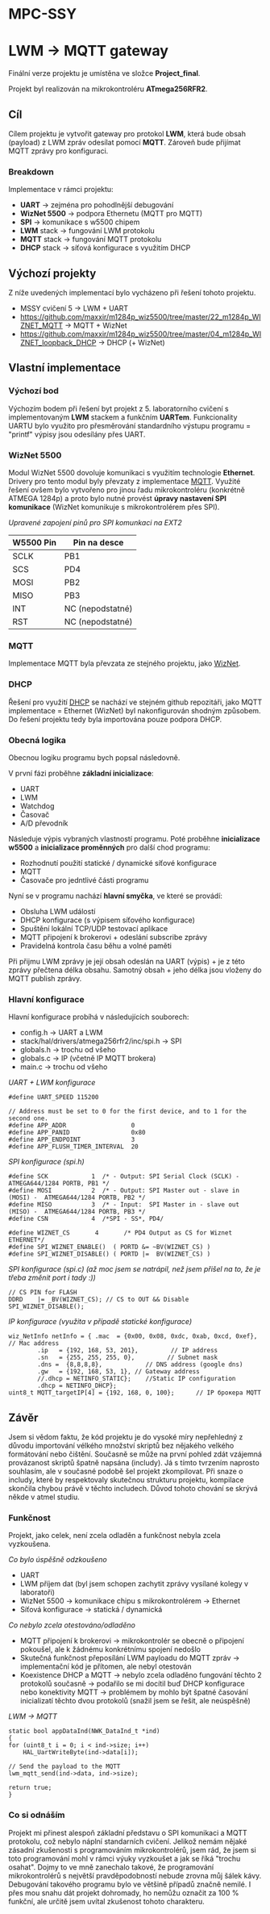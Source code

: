 
# MPC-SSY

# LWM -> MQTT gateway

Finální verze projektu je umístěna ve složce **Project_final**.

Projekt byl realizován na mikrokontroléru **ATmega256RFR2**.

## Cíl
Cílem projektu je vytvořit gateway pro protokol **LWM**, která bude obsah (payload) z LWM zpráv odesílat pomocí **MQTT**. Zároveň bude přijímat MQTT zprávy pro konfiguraci.

### Breakdown
Implementace v rámci projektu:

- **UART** -> zejména pro pohodlnější debugování
- **WizNet 5500** -> podpora Ethernetu (MQTT pro MQTT)
- **SPI** -> komunikace s w5500 chipem
- **LWM** stack -> fungování LWM protokolu
- **MQTT** stack -> fungování MQTT protokolu
- **DHCP** stack -> síťová konfigurace s využitím DHCP

## Výchozí projekty
Z níže uvedených implementací bylo vycházeno při řešení tohoto projektu.

- MSSY cvičení 5 -> LWM + UART
- https://github.com/maxxir/m1284p_wiz5500/tree/master/22_m1284p_WIZNET_MQTT -> MQTT + WizNet
- https://github.com/maxxir/m1284p_wiz5500/tree/master/04_m1284p_WIZNET_loopback_DHCP -> DHCP (+ WizNet)

## Vlastní implementace

### Výchozí bod
Výchozím bodem při řešení byt projekt z 5. laboratorního cvičení s implementovaným **LWM** stackem a funkčním **UARTem**. Funkcionality UARTU bylo využito pro přesměrování standardního výstupu programu = "printf" výpisy jsou odesílány přes UART.

### WizNet 5500
Modul WizNet 5500 dovoluje komunikaci s využitím technologie **Ethernet**. Drivery pro tento modul byly převzaty z implementace [MQTT](https://github.com/maxxir/m1284p_wiz5500/tree/master/22_m1284p_WIZNET_MQTT). Využité řešení ovšem bylo vytvořeno pro jinou řadu mikrokontroléru (konkrétně ATMEGA 1284p) a proto bylo nutné provést **úpravy nastavení SPI komunikace** (WizNet komunikuje s mikrokontrolérem přes SPI).

*Upravené zapojení pinů pro SPI komunkaci na EXT2*

| W5500 Pin | Pin na desce |
|-----------|--------------|
| SCLK      | PB1          |
| SCS       | PD4          |
| MOSI      | PB2          |
| MISO      | PB3          |
| INT       | NC (nepodstatné)|
| RST       | NC (nepodstatné)|

### MQTT
Implementace MQTT byla převzata ze stejného projektu, jako [WizNet](https://github.com/maxxir/m1284p_wiz5500/tree/master/22_m1284p_WIZNET_MQTT).

### DHCP
Řešení pro využití [DHCP](https://github.com/maxxir/m1284p_wiz5500/tree/master/04_m1284p_WIZNET_loopback_DHCP) se nachází ve stejném github repozitáři, jako MQTT implementace = Ethernet (WizNet) byl nakonfigurován shodným způsobem. Do řešení projektu tedy byla importována pouze podpora DHCP.

### Obecná logika
Obecnou logiku programu bych popsal následovně.

V první fázi proběhne **základní inicializace**:
- UART
- LWM
- Watchdog
- Časovač
- A/D převodník

Následuje výpis vybraných vlastností programu. Poté proběhne **inicializace w5500** a **inicializace proměnných** pro další chod programu:
- Rozhodnutí použití statické / dynamické síťové konfigurace
- MQTT
- Časovače pro jedntlivé části programu

Nyní se v programu nachází **hlavní smyčka**, ve které se provádí:
- Obsluha LWM událostí
- DHCP konfigurace (s výpisem síťového konfigurace)
- Spuštění lokální TCP/UDP testovací aplikace
- MQTT připojení k brokerovi + odeslání subscribe zprávy
- Pravidelná kontrola času běhu a volné paměti

Při přijmu LWM zprávy je její obsah odeslán na UART (výpis) + je z této zprávy přečtena délka obsahu. Samotný obsah + jeho délka jsou vloženy do MQTT publish zprávy.

### Hlavní konfigurace
Hlavní konfigurace probíhá v následujících souborech:
- config.h -> UART a LWM
- stack/hal/drivers/atmega256rfr2/inc/spi.h -> SPI
- globals.h -> trochu od všeho
- globals.c -> IP (včetně IP MQTT brokera)
- main.c -> trochu od všeho

*UART + LWM konfigurace*
```
#define UART_SPEED 115200

// Address must be set to 0 for the first device, and to 1 for the second one.
#define APP_ADDR                  0
#define APP_PANID                 0x80
#define APP_ENDPOINT              3
#define APP_FLUSH_TIMER_INTERVAL  20
```

*SPI konfigurace (spi.h)*
```
#define SCK            1  /* - Output: SPI Serial Clock (SCLK) - ATMEGA644/1284 PORTB, PB1 */
#define MOSI           2  /* - Output: SPI Master out - slave in (MOSI) -  ATMEGA644/1284 PORTB, PB2 */
#define MISO           3  /* - Input:  SPI Master in - slave out (MISO) -  ATMEGA644/1284 PORTB, PB3 */
#define CSN            4  /*SPI - SS*, PD4/

#define WIZNET_CS       4       /* PD4 Output as CS for Wiznet ETHERNET*/
#define SPI_WIZNET_ENABLE()  ( PORTD &= ~BV(WIZNET_CS) )
#define SPI_WIZNET_DISABLE() ( PORTD |=  BV(WIZNET_CS) )
```

*SPI konfigurace (spi.c) (až moc jsem se natrápil, než jsem přišel na to, že je třeba změnit port i tady :))*
```
// CS PIN for FLASH
DDRD	|= _BV(WIZNET_CS); // CS to OUT && Disable
SPI_WIZNET_DISABLE();
```

*IP konfigurace (využita v případě statické konfigurace)*
```
wiz_NetInfo netInfo = { .mac  = {0x00, 0x08, 0xdc, 0xab, 0xcd, 0xef}, // Mac address
		.ip   = {192, 168, 53, 201},         // IP address
		.sn   = {255, 255, 255, 0},         // Subnet mask
		.dns =  {8,8,8,8},			  // DNS address (google dns)
		.gw   = {192, 168, 53, 1}, // Gateway address
		//.dhcp = NETINFO_STATIC};    //Static IP configuration
		.dhcp = NETINFO_DHCP};
uint8_t MQTT_targetIP[4] = {192, 168, 0, 100};      // IP брокера MQTT
```

## Závěr
Jsem si vědom faktu, že kód projektu je do vysoké míry nepřehledný z důvodu importování vélkého množství skriptů bez nějakého velkého formátování nebo čištění. Současně se může na první pohled zdát vzájemná provázanost skriptů špatně napsána (includy). Já s tímto tvrzením naprosto souhlasím, ale v současné podobě šel projekt zkompilovat. Při snaze o includy, které by respektovaly skutečnou strukturu projektu, kompilace skončila chybou právě v těchto includech. Důvod tohoto chování se skrývá někde v atmel studiu.

### Funkčnost
Projekt, jako celek, není zcela odladěn a funkčnost nebyla zcela vyzkoušena.

*Co bylo úspěšně odzkoušeno*
- UART
- LWM příjem dat (byl jsem schopen zachytit zprávy vysílané kolegy v laboratoři)
- WizNet 5500 -> komunikace chipu s mikrokontrolérem -> Ethernet
- Síťová konfigurace -> statická / dynamická

*Co nebylo zcela otestováno/odladěno*
- MQTT připojení k brokerovi -> mikrokontrolér se obecně o připojení pokoušel, ale k žádnému konkrétnímu spojení nedošlo
- Skutečná funkčnost přeposílání LWM payloadu do MQTT zpráv -> implementační kód je přítomen, ale nebyl otestován
- Koexistence DHCP a MQTT -> nebylo zcela odladěno fungování těchto 2 protokolů současně -> podařilo se mi docítil buď DHCP konfigurace nebo konektivity MQTT -> problémem by mohlo být špatné časování inicializatí těchto dvou protokolů (snažil jsem se řešit, ale neúspěšně)

*LWM -> MQTT*
```
static bool appDataInd(NWK_DataInd_t *ind)
{
for (uint8_t i = 0; i < ind->size; i++)
	HAL_UartWriteByte(ind->data[i]);

// Send the payload to the MQTT
lwm_mqtt_send(ind->data, ind->size);

return true;
}
```

### Co si odnáším
Projekt mi přinest alespoň základní představu o SPI komunikaci a MQTT protokolu, což nebylo náplní standarních cvičení. Jelikož nemám nějaké zásadní zkušenosti s programováním mikrokontrolérů, jsem rád, že jsem si toto programování mohl v rámci výuky vyzkoušet a jak se říká "trochu osahat". Dojmy to ve mně zanechalo takové, že programování mikrokontrolérů s největší pravděpodobností nebude zrovna můj šálek kávy. Debugování takového programu bylo ve většině případů značně nemilé. I přes mou snahu dát projekt dohromady, ho nemůžu označit za 100 % funkční, ale určitě jsem uvítal zkušenost tohoto charakteru.
